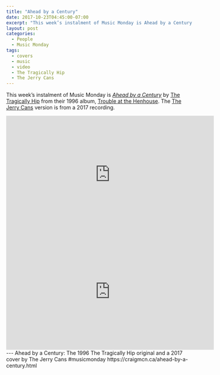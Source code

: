 ```yaml
---
title: "Ahead by a Century"
date: 2017-10-23T04:45:00-07:00
excerpt: "This week’s instalment of Music Monday is Ahead by a Century. The 1995 The Tragically Hip original and a 2017 cover by The Jerry Cans."
layout: post
categories:
  - People
  - Music Monday
tags:
  - covers
  - music
  - video
  - The Tragically Hip
  - The Jerry Cans
---
```

This week’s instalment of Music Monday is [_Ahead by a Century_](https://en.wikipedia.org/wiki/Ahead_by_a_Century) by [The Tragically Hip](http://thehip.com/) from their 1996 album, [Trouble at the Henhouse](https://en.wikipedia.org/wiki/Trouble_at_the_Henhouse). The [The Jerry Cans](https://www.thejerrycans.com/) version is from a 2017 recording.

<div class="video-container">
  <iframe width="560" height="315" src="https://www.youtube.com/embed/QE2joQsWXJg" frameborder="0" allowfullscreen></iframe>
</div>

<div class="video-container">
  <iframe width="560" height="315" src="https://www.youtube.com/embed/ct5xmRi5DN8" frameborder="0" allowfullscreen></iframe>
</div>
---
Ahead by a Century: The 1996 The Tragically Hip original and a 2017 cover by The Jerry Cans #musicmonday https://craigmcn.ca/ahead-by-a-century.html
